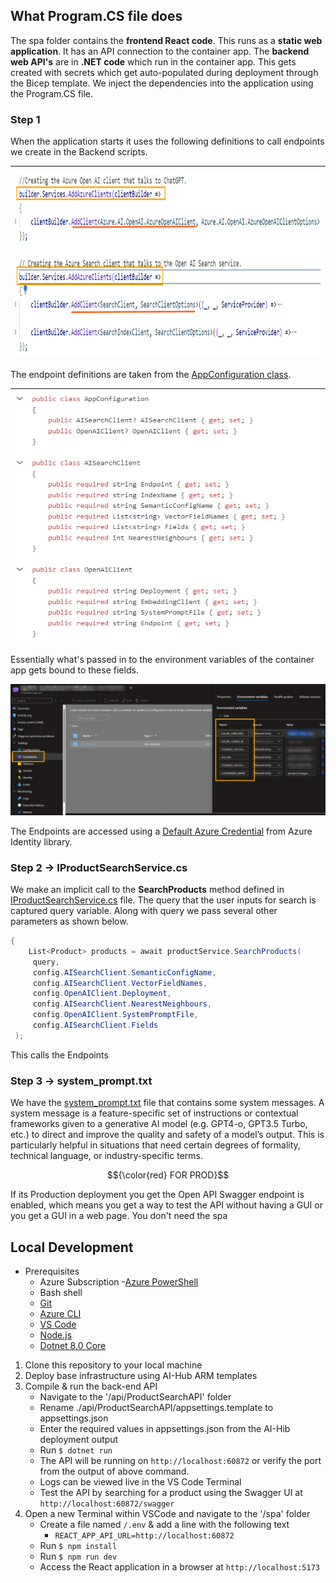 ## What Program.CS file does

The spa folder contains the **frontend React code**. This runs as a **static web application**. It has an API connection to the container app. The **backend web API's** are in **.NET code** which run in the container app. This gets created with secrets which get auto-populated during deployment through the Bicep template. We inject the dependencies into the application using the Program.CS file.

### Step 1
When the application starts it uses the following definitions to call endpoints we create in the Backend scripts.

|<img src='../media/02_CallingEndpoints.PNG' width='720' height='300'>|
| ------ |

The endpoint definitions are taken from the [AppConfiguration class](/src/api/ProductSearchAPI/Models/AppConfiguration.cs). 

|<img src='../media/02_AppConfig.PNG' width='500' height='400'>|
| ------ |

Essentially what's passed in to the environment variables of the container app gets bound to these fields.

![alt text](../media/02_ContainerEnvironmentVariables.PNG)

The Endpoints are accessed using a [Default Azure Credential](https://learn.microsoft.com/python/api/azure-identity/azure.identity.defaultazurecredential?view=azure-python) from Azure Identity library.

### Step 2 -> IProductSearchService.cs
We make an implicit call to the **SearchProducts** method defined in [IProductSearchService.cs](/src/api/ProductSearchAPI/IProductSearchService.cs) file. The query that the user inputs for search is captured query variable. Along with query we pass several other parameters as shown below. 

```c#
{
    List<Product> products = await productService.SearchProducts(
     query,
     config.AISearchClient.SemanticConfigName,
     config.AISearchClient.VectorFieldNames,
     config.OpenAIClient.Deployment,
     config.AISearchClient.NearestNeighbours,
     config.OpenAIClient.SystemPromptFile,
     config.AISearchClient.Fields
 );
```

This calls the Endpoints

### Step 3 -> system_prompt.txt
We have the [system_prompt.txt](/src/api/ProductSearchAPI/system_prompt.txt) file that contains some system messages. A system message is a feature-specific set of instructions or contextual frameworks given to a generative AI model (e.g. GPT4-o, GPT3.5 Turbo, etc.) to direct and improve the quality and safety of a model’s output. This is particularly helpful in situations that need certain degrees of formality, technical language, or industry-specific terms.

$${\color{red} FOR PROD}$$

If its Production deployment you get the Open API Swagger endpoint is enabled, which means you get a way to test the API without having a GUI or you get a GUI in a web page. You don't need the spa

## Local Development
- Prerequisites
  - Azure Subscription
  -[Azure PowerShell](https://docs.microsoft.com/en-us/powershell/azure/install-az-ps)
  - Bash shell
  - [Git](https://git-scm.com/downloads)
  - [Azure CLI](https://docs.microsoft.com/en-us/cli/azure/install-azure-cli)
  - [VS Code](https://code.visualstudio.com/download)
  - [Node.js](https://nodejs.org/en/download/package-manager)
  - [Dotnet 8.0 Core](https://dotnet.microsoft.com/download)

1. Clone this repository to your local machine
2. Deploy base infrastructure using AI-Hub ARM templates
3. Compile & run the back-end API
   - Navigate to the '/api/ProductSearchAPI' folder
   - Rename ./api/ProductSearchAPI/appsettings.template to appsettings.json
   - Enter the required values in appsettings.json from the AI-Hib deployment output
   - Run `$ dotnet run`
   - The API will be running on `http://localhost:60872` or verify the port from the output of above command.
   - Logs can be viewed live in the VS Code Terminal
   - Test the API by searching for a product using the Swagger UI at `http://localhost:60872/swagger`
4. Open a new Terminal within VSCode and navigate to the '/spa' folder
   - Create a file named `/.env` & add a line with the following text
     - `REACT_APP_API_URL=http://localhost:60872`
   - Run `$ npm install`
   - Run `$ npm run dev`
   - Access the React application in a browser at `http://localhost:5173`
